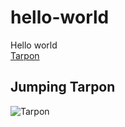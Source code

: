# hello-world
Hello world  
[Tarpon](Tarpon_Painting.jpg)

## Jumping Tarpon

![Tarpon](https://live.staticflickr.com/4665/26629912498_3abf317180_k.jpg)

